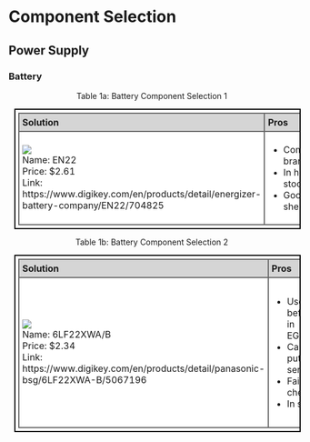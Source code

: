 <style>
table, th, td {
  border: 2px solid black;
  border-collapse: collapse;
  margin: 10px;
  padding: 5px;
}
th, td {
  border-color: #666666;
  background-color: #FFFFFF;
  text-align: left;
}
th {
  background-color: #D5D5D5;
}
</style>

# Component Selection

## Power Supply

### Battery

<p align="center"> Table 1a: Battery Component Selection 1 </p>

<table>
  <tr>
    <th>
	    <b>Solution</b>
    </th>
    <th>
	    <b>Pros</b>
    </th>
    <th>
	    <b>Cons</b>
    </th>
  </tr>
  <tr>
    <td> 
      <img src = "https://github.com/Team207-S2024/team207-s2024/assets/156377035/7ad08af1-8cb1-4037-a20c-35aa7d08064c" /> <br>
	Name: EN22  <br>
	Price: $2.61  <br>
	Link: https://www.digikey.com/en/products/detail/energizer-battery-company/EN22/704825  <br>
    </td>
    <td>
	<ul>
    		<li> Common brand(?)
		<li> In heavy stock
		<li> Good shelf life 
	</ul>
    </td>
    <td>
	 <ul>
    		<li> Not used before
    	</ul>
    </td>
  </tr>
</table>

<p align="center">  Table 1b: Battery Component Selection 2 </p>

<table>
  <tr>
    <th>
	    <b>Solution</b>
    </th>
    <th>
	    <b>Pros</b>
    </th>
    <th>
	    <b>Cons</b>
    </th>
  </tr>
  <tr>
    <td> 
      <img src = "https://github.com/Team207-S2024/team207-s2024/assets/156377035/1b56bf59-16bc-44e0-964f-426e8c069229" /> <br>
	Name: 6LF22XWA/B  <br>
	Price: $2.34  <br>
	Link: https://www.digikey.com/en/products/detail/panasonic-bsg/6LF22XWA-B/5067196  <br>
    </td>
    <td>
	<ul>
		<li>Used before in EGR304
		<li>Can be put into series
		<li>Fairly cheap
		<li>In stock
	</ul>
    </td>
    <td>
	 <ul>
		<li>Had a few issues using it previously
		<li>May not be enough/be too much voltage
		<li>Not a great datasheet
		<li>Not rechargeable
    	</ul>
    </td>
  </tr>
</table>
